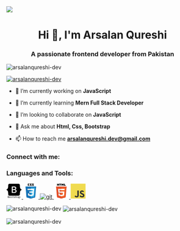 <img src="https://qph.cf2.quoracdn.net/main-qimg-4b695f72ac7737ce5b36508a0058dd02" height="400px"/>
<h1 align="center">Hi 👋, I'm Arsalan Qureshi</h1>
<h3 align="center">A passionate frontend developer from Pakistan</h3>

<p align="left"> <img src="https://komarev.com/ghpvc/?username=arsalanqureshi-dev&label=Profile%20views&color=0e75b6&style=flat" alt="arsalanqureshi-dev" /> </p>

<p align="left"> <a href="https://github.com/ryo-ma/github-profile-trophy"><img src="https://github-profile-trophy.vercel.app/?username=arsalanqureshi-dev" alt="arsalanqureshi-dev" /></a> </p>

- 🔭 I’m currently working on **JavaScript**

- 🌱 I’m currently learning **Mern Full Stack Developer**

- 👯 I’m looking to collaborate on **JavaScript**

- 💬 Ask me about **Html, Css, Bootstrap**

- 📫 How to reach me **arsalanqureshi.dev@gmail.com**

<h3 align="left">Connect with me:</h3>
<p align="left">
</p>

<h3 align="left">Languages and Tools:</h3>
<p align="left"> <a href="https://getbootstrap.com" target="_blank" rel="noreferrer"> <img src="https://raw.githubusercontent.com/devicons/devicon/master/icons/bootstrap/bootstrap-plain-wordmark.svg" alt="bootstrap" width="40" height="40"/> </a> <a href="https://www.w3schools.com/css/" target="_blank" rel="noreferrer"> <img src="https://raw.githubusercontent.com/devicons/devicon/master/icons/css3/css3-original-wordmark.svg" alt="css3" width="40" height="40"/> </a> <a href="https://git-scm.com/" target="_blank" rel="noreferrer"> <img src="https://www.vectorlogo.zone/logos/git-scm/git-scm-icon.svg" alt="git" width="40" height="40"/> </a> <a href="https://www.w3.org/html/" target="_blank" rel="noreferrer"> <img src="https://raw.githubusercontent.com/devicons/devicon/master/icons/html5/html5-original-wordmark.svg" alt="html5" width="40" height="40"/> </a> <a href="https://developer.mozilla.org/en-US/docs/Web/JavaScript" target="_blank" rel="noreferrer"> <img src="https://raw.githubusercontent.com/devicons/devicon/master/icons/javascript/javascript-original.svg" alt="javascript" width="40" height="40"/> </a> </p>

<p><img align="left" src="https://github-readme-stats.vercel.app/api/top-langs?username=arsalanqureshi-dev&show_icons=true&locale=en&layout=compact" alt="arsalanqureshi-dev" /></p>

<p>&nbsp;<img align="center" src="https://github-readme-stats.vercel.app/api?username=arsalanqureshi-dev&show_icons=true&locale=en" alt="arsalanqureshi-dev" /></p>

<p><img align="center" src="https://github-readme-streak-stats.herokuapp.com/?user=arsalanqureshi-dev&" alt="arsalanqureshi-dev" /></p>

